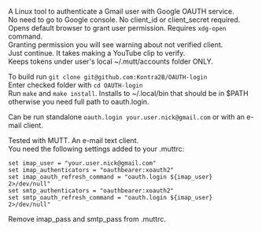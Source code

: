 A Linux tool to authenticate a Gmail user with Google OAUTH service.\
No need to go to Google console. No client_id or client_secret required.\
Opens default browser to grant user permission. Requires `xdg-open` command.\
Granting permission you will see warning about not verified client.\
Just continue. It takes making a YouTube clip to verify.\
Keeps tokens under user's local ~/.mutt/accounts folder ONLY.

To build run `git clone git@github.com:Kontra2B/OAUTH-login`\
Enter checked folder with `cd OAUTH-login`\
Run `make` and `make install`. Installs to ~/.local/bin that should be in $PATH\
otherwise you need full path to oauth.login.

Can be run standalone `oauth.login your.user.nick@gmail.com` or with an e-mail client.

Tested with MUTT. An e-mail text client.\
You need the following settings added to your .muttrc:
```
set imap_user = "your.user.nick@gmail.com"
set imap_authenticators = "oauthbearer:xoauth2"
set imap_oauth_refresh_command = "oauth.login ${imap_user} 2>/dev/null"
set smtp_authenticators = "oauthbearer:xoauth2"
set smtp_oauth_refresh_command = "oauth.login ${imap_user} 2>/dev/null"
```
Remove imap_pass and smtp_pass from .muttrc.
